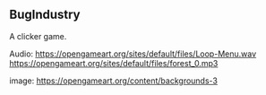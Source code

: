 ## BugIndustry

A clicker game. 







Audio:
https://opengameart.org/sites/default/files/Loop-Menu.wav
https://opengameart.org/sites/default/files/forest_0.mp3

image:
https://opengameart.org/content/backgrounds-3
